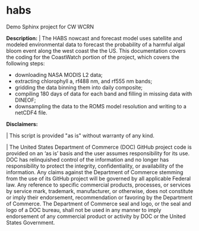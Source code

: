 # habs
Demo Sphinx project for CW WCRN

**Description:**
  | The HABS nowcast and forecast model uses satellite and modeled environmental data to forecast the probability of a harmful algal bloom event along the west coast the the US. This documentation covers the coding for the CoastWatch portion of the project, which covers the following steps:
  * downloading NASA MODIS L2 data;
  * extracting chlorophyll a, rf488 nm, and rf555 nm bands;
  * gridding the data binning them into daily composite;
  * compiling 180 days of data for each band and filling in missing data with DINEOF;
  * downsampling the data to the ROMS model resolution and writing to a netCDF4 file.

**Disclaimers:**

  | This script is provided "as is" without warranty of any kind.

  | The United States Department of Commerce (DOC) GitHub project code is provided on an ‘as is’ basis and the user assumes responsibility for its use. DOC has relinquished control of the information and no longer has responsibility to protect the integrity, confidentiality, or availability of the information. Any claims against the Department of Commerce stemming from the use of its GitHub project will be governed by all applicable Federal law. Any reference to specific commercial products, processes, or services by service mark, trademark, manufacturer, or otherwise, does not constitute or imply their endorsement, recommendation or favoring by the Department of Commerce. The Department of Commerce seal and logo, or the seal and logo of a DOC bureau, shall not be used in any manner to imply endorsement of any commercial product or activity by DOC or the United States Government.
